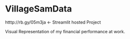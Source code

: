 # VillageSamData
htttp://rb.gy/05m3ja <- Streamlit hosted Project

Visual Representation of my financial performance at work.
